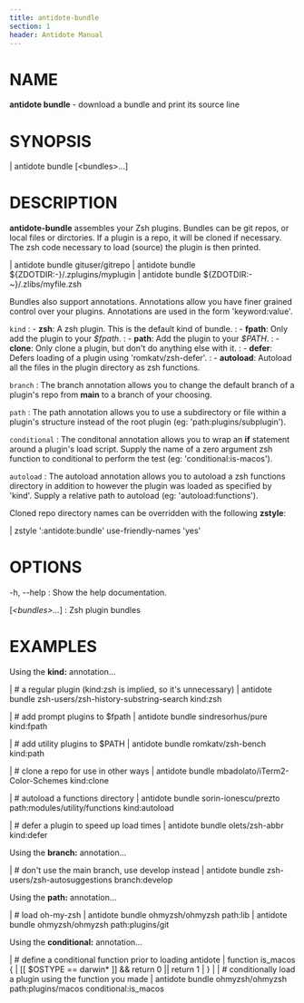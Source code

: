 ```yaml
---
title: antidote-bundle
section: 1
header: Antidote Manual
---
```


# NAME

**antidote bundle** - download a bundle and print its source line

# SYNOPSIS

| antidote bundle [\<bundles\>...]

# DESCRIPTION

**antidote-bundle** assembles your Zsh plugins. Bundles can be git repos, or local files or dirctories. If a plugin is a repo, it will be cloned if necessary. The zsh code necessary to load (source) the plugin is then printed.

|   antidote bundle gituser/gitrepo
|   antidote bundle ${ZDOTDIR:-}/.zplugins/myplugin
|   antidote bundle ${ZDOTDIR:-~}/.zlibs/myfile.zsh

Bundles also support annotations. Annotations allow you have finer grained control over your plugins. Annotations are used in the form \'keyword:value\'.

`kind`
:   - **zsh**: A zsh plugin. This is the default kind of bundle.
:   - **fpath**: Only add the plugin to your _\$fpath_.
:   - **path**: Add the plugin to your _\$PATH_.
:   - **clone**: Only clone a plugin, but don't do anything else with it.
:   - **defer**: Defers loading of a plugin using \'romkatv/zsh-defer\'.
:   - **autoload**: Autoload all the files in the plugin directory as zsh functions.

`branch`
:   The branch annotation allows you to change the default branch of a plugin's repo from **main** to a branch of your choosing.

`path`
:   The path annotation allows you to use a subdirectory or file within a plugin's structure instead of the root plugin (eg: \'path:plugins/subplugin\').

`conditional`
:   The conditonal annotation allows you to wrap an **if** statement around a plugin's load script. Supply the name of a zero argument zsh function to conditional to perform the test (eg: \'conditional:is-macos\').

`autoload`
:   The autoload annotation allows you to autoload a zsh functions directory in addition to however the plugin was loaded as specified by \'kind\'. Supply a relative path to autoload (eg: \'autoload:functions\').

Cloned repo directory names can be overridden with the following **zstyle**:

|   zstyle \':antidote:bundle\' use-friendly-names \'yes\'

# OPTIONS

-h, \--help
:   Show the help documentation.

[*\<bundles\>...*]
:   Zsh plugin bundles

# EXAMPLES

Using the **kind:** annotation...

|   # a regular plugin (kind:zsh is implied, so it's unnecessary)
|   antidote bundle zsh-users/zsh-history-substring-search kind:zsh

|   # add prompt plugins to $fpath
|   antidote bundle sindresorhus/pure kind:fpath

|   # add utility plugins to $PATH
|   antidote bundle romkatv/zsh-bench kind:path

|   # clone a repo for use in other ways
|   antidote bundle mbadolato/iTerm2-Color-Schemes kind:clone

|   # autoload a functions directory
|   antidote bundle sorin-ionescu/prezto path:modules/utility/functions kind:autoload

|   # defer a plugin to speed up load times
|   antidote bundle olets/zsh-abbr kind:defer

Using the **branch:** annotation...

|   # don't use the main branch, use develop instead
|   antidote bundle zsh-users/zsh-autosuggestions branch:develop

Using the **path:** annotation...

|   # load oh-my-zsh
|   antidote bundle ohmyzsh/ohmyzsh path:lib
|   antidote bundle ohmyzsh/ohmyzsh path:plugins/git

Using the **conditional:** annotation...

|   # define a conditional function prior to loading antidote
|   function is_macos {
|     [[ $OSTYPE == darwin* ]] && return 0 || return 1
|   }
|
|   # conditionally load a plugin using the function you made
|   antidote bundle ohmyzsh/ohmyzsh path:plugins/macos conditional:is_macos

